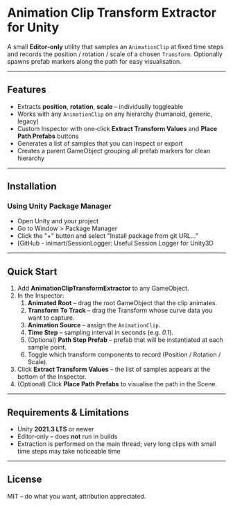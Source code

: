 # Animation Clip Transform Extractor for Unity

A small **Editor‑only** utility that samples an `AnimationClip` at fixed time steps and records the position / rotation / scale of a chosen `Transform`.  Optionally spawns prefab markers along the path for easy visualisation.

---

## Features

* Extracts **position**, **rotation**, **scale** – individually toggleable
* Works with any `AnimationClip` on any hierarchy (humanoid, generic, legacy)
* Custom Inspector with one‑click **Extract Transform Values** and **Place Path Prefabs** buttons
* Generates a list of samples that you can inspect or export
* Creates a parent GameObject grouping all prefab markers for clean hierarchy

---

## Installation

### Using Unity Package Manager

* Open Unity and your project
* Go to Window > Package Manager
* Click the "+" button and select "Install package from git URL..."
* [GitHub - inimart/SessionLogger: Useful Session Logger for Unity3D

---

## Quick Start

1. Add **AnimationClipTransformExtractor** to any GameObject.
2. In the Inspector:
   1. **Animated Root** – drag the root GameObject that the clip animates.
   2. **Transform To Track** – drag the Transform whose curve data you want to capture.
   3. **Animation Source** – assign the `AnimationClip`.
   4. **Time Step** – sampling interval in seconds (e.g. *0.1*).
   5. (Optional) **Path Step Prefab** – prefab that will be instantiated at each sample point.
   6. Toggle which transform components to record (Position / Rotation / Scale).
3. Click **Extract Transform Values** – the list of samples appears at the bottom of the Inspector.
4. (Optional) Click **Place Path Prefabs** to visualise the path in the Scene.

---

## Requirements & Limitations

* Unity **2021.3 LTS** or newer
* Editor‑only – does **not** run in builds
* Extraction is performed on the main thread; very long clips with small time steps may take noticeable time

---

## License

MIT – do what you want, attribution appreciated.
